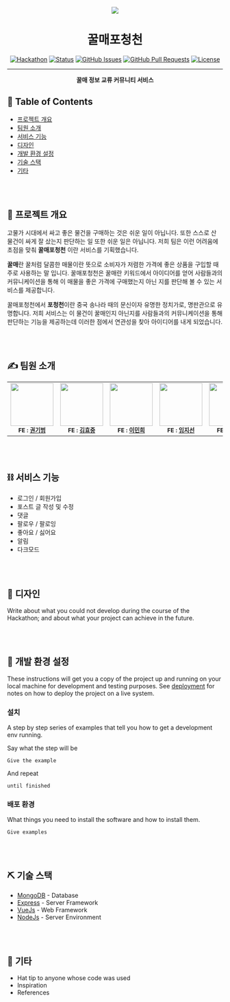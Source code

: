 <p align="center">
  <img src="https://github.com/prgrms-fe-devcourse/FEDC4_Price-PCC_DONGYOUNG/assets/83554018/bd3f4a69-5f36-48e1-a039-27872086db9b" />
</p>
<h1 align="center">꿀매포청천</h1>

<div align="center">
  
  [![Hackathon](https://img.shields.io/badge/hackathon-name-orange.svg)](http://hackathon.url.com) 
  [![Status](https://img.shields.io/badge/status-active-success.svg)]() 
  [![GitHub Issues](https://img.shields.io/github/issues/kylelobo/The-Documentation-Compendium.svg)](https://github.com/kylelobo/The-Documentation-Compendium/issues)
  [![GitHub Pull Requests](https://img.shields.io/github/issues-pr/kylelobo/The-Documentation-Compendium.svg)](https://github.com/kylelobo/The-Documentation-Compendium/pulls)
  [![License](https://img.shields.io/badge/license-MIT-blue.svg)](LICENSE.md)
  
</div>

---

<p align="center"> <strong>꿀매 정보 교류 커뮤니티 서비스</strong>
    <br> 
</p>

## 📝 Table of Contents
- [프로젝트 개요](#project_intro)
- [팀원 소개](#team_intro)
- [서비스 기능](#service_function)
- [디자인](#design)
- [개발 환경 설정](#getting_started)
- [기술 스택](#tech_stack)
- [기타](#acknowledgments)

<br><br>  

## 🍯 프로젝트 개요 <a name = "project_intro"></a>
고물가 시대에서 싸고 좋은 물건을 구매하는 것은 쉬운 일이 아닙니다. 
또한 스스로 산 물건이 싸게 잘 샀는지 판단하는 일 또한 쉬운 일은 아닙니다.
저희 팀은 이런 어려움에 초점을 맞춰 <strong>꿀매포청천</strong> 이란 서비스를 기획했습니다.<br>

<strong>꿀매</strong>란 꿀처럼 달콤한 매물이란 뜻으로 소비자가 저렴한 가격에 좋은 상품을 구입할 때 주로 사용하는 말 입니다. 
꿀매포청천은 꿀매란 키워드에서 아이디어를 얻어 사람들과의 커뮤니케이션을 통해 이 매물을 좋은 가격에 구매했는지 아닌 지를 판단해 볼 수 있는 서비스를 제공합니다.<br>

꿀매포청천에서 <strong>포청천</strong>이란 중국 송나라 때의 문신이자 유명한 정치가로, 명판관으로 유명합니다. 
저희 서비스는 이 물건이 꿀매인지 아닌지를 사람들과의 커뮤니케이션을 통해 판단하는 기능을 제공하는데 이러한 점에서 연관성을 찾아 아이디어를 내게 되었습니다.

<br><br> 

## ✍️ 팀원 소개 <a name = "team_intro"></a>
<table>
  <tbody>
    <tr>
      <td align="center"><img src="https://avatars.githubusercontent.com/u/66124037?v=4" width="100px;" alt=""/><br /><sub><b>FE : <a href="https://github.com/bomi8489">권기범</a></td>
      <td align="center"><img src="https://avatars.githubusercontent.com/u/59411107?v=4" width="100px;" alt=""/><br /><sub><b>FE : <a href="https://github.com/khj0426">김효중</a></td>
      <td align="center"><img src="https://avatars.githubusercontent.com/u/91667853?v=4" width="100px;" alt=""/><br /><sub><b>FE : <a href="https://github.com/leeminhee119">이민희</a></td>
      <td align="center"><img src="https://avatars.githubusercontent.com/u/83554018?v=4" width="100px;" alt=""/><br /><sub><b>FE : <a href="https://github.com/Lim-JiSeon">임지선</a></td>
      <td align="center"><img src="https://avatars.githubusercontent.com/u/71625012?v=4" width="100px;" alt=""/><br /><sub><b>FE : <a href="https://github.com/oaoong">정재희</a></td>
    </tr>
  </tbody>
</table>

<br><br> 

## ⛓️ 서비스 기능 <a name = "service_function"></a>
- 로그인 / 회원가입
- 포스트 글 작성 및 수정
- 댓글
- 팔로우 / 팔로잉
- 좋아요 / 싫어요
- 알림
- 다크모드

<br><br>  

## 🚀 디자인 <a name = "design"></a>
Write about what you could not develop during the course of the Hackathon; and about what your project can achieve 
in the future.

<br><br>  

## 🏁 개발 환경 설정 <a name = "getting_started"></a>
These instructions will get you a copy of the project up and running on your local machine for development 
and testing purposes. See [deployment](#deployment) for notes on how to deploy the project on a live system.

### 설치

A step by step series of examples that tell you how to get a development env running.

Say what the step will be

```
Give the example
```

And repeat

```
until finished
```

### 배포 환경

What things you need to install the software and how to install them.

```
Give examples
```

<br><br>  

## ⛏️ 기술 스택 <a name = "tech_stack"></a>
- [MongoDB](https://www.mongodb.com/) - Database
- [Express](https://expressjs.com/) - Server Framework
- [VueJs](https://vuejs.org/) - Web Framework
- [NodeJs](https://nodejs.org/en/) - Server Environment

<br><br>  

## 🎉 기타 <a name = "acknowledgments"></a>
- Hat tip to anyone whose code was used
- Inspiration
- References

